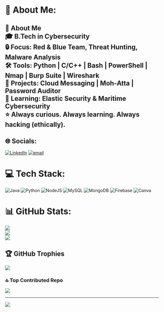 # 💫 About Me:
## 👋 About Me<br> 🎓 B.Tech in Cybersecurity  <br> 🔒 Focus: Red & Blue Team, Threat Hunting, Malware Analysis  <br> 🛠️ Tools: Python | C/C++ | Bash | PowerShell | Nmap | Burp Suite | Wireshark  <br> 🚀 Projects: Cloud Messaging | Moh-Atta | Password Auditor  <br> 🌱 Learning: Elastic Security & Maritime Cybersecurity  <br> ⭐ Always curious. Always learning. Always hacking (ethically).  <br>


## 🌐 Socials:
[![LinkedIn](https://img.shields.io/badge/LinkedIn-%230077B5.svg?logo=linkedin&logoColor=white)](https://linkedin.com/in/prabhav-naik-6978b5326) [![email](https://img.shields.io/badge/Email-D14836?logo=gmail&logoColor=white)](mailto:prabhav.m.naik@gmail.com) 

# 💻 Tech Stack:
![Java](https://img.shields.io/badge/java-%23ED8B00.svg?style=for-the-badge&logo=openjdk&logoColor=white) ![Python](https://img.shields.io/badge/python-3670A0?style=for-the-badge&logo=python&logoColor=ffdd54) ![NodeJS](https://img.shields.io/badge/node.js-6DA55F?style=for-the-badge&logo=node.js&logoColor=white) ![MySQL](https://img.shields.io/badge/mysql-4479A1.svg?style=for-the-badge&logo=mysql&logoColor=white) ![MongoDB](https://img.shields.io/badge/MongoDB-%234ea94b.svg?style=for-the-badge&logo=mongodb&logoColor=white) ![Firebase](https://img.shields.io/badge/firebase-a08021?style=for-the-badge&logo=firebase&logoColor=ffcd34) ![Canva](https://img.shields.io/badge/Canva-%2300C4CC.svg?style=for-the-badge&logo=Canva&logoColor=white)
# 📊 GitHub Stats:
![](https://github-readme-stats.vercel.app/api?username=pb2106&theme=dark&hide_border=false&include_all_commits=false&count_private=false)<br/>
![](https://nirzak-streak-stats.vercel.app/?user=pb2106&theme=dark&hide_border=false)<br/>
![](https://github-readme-stats.vercel.app/api/top-langs/?username=pb2106&theme=dark&hide_border=false&include_all_commits=false&count_private=false&layout=compact)

## 🏆 GitHub Trophies
![](https://github-profile-trophy.vercel.app/?username=pb2106&theme=radical&no-frame=false&no-bg=true&margin-w=4)

### 🔝 Top Contributed Repo
![](https://github-contributor-stats.vercel.app/api?username=pb2106&limit=5&theme=dark&combine_all_yearly_contributions=true)

---
[![](https://visitcount.itsvg.in/api?id=pb2106&icon=0&color=0)](https://visitcount.itsvg.in)

<!-- Proudly created with GPRM ( https://gprm.itsvg.in ) -->
